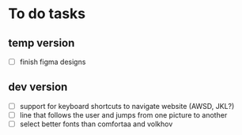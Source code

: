 # To do tasks
## temp version
- [ ] finish figma designs

## dev version
- [ ] support for keyboard shortcuts to navigate website (AWSD, JKL?)
- [ ] line that follows the user and jumps from one picture to another
- [ ] select better fonts than comfortaa and volkhov